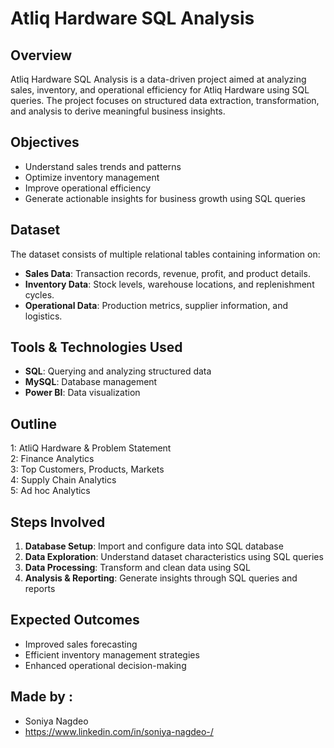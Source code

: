 # Atliq Hardware SQL Analysis

## Overview
Atliq Hardware SQL Analysis is a data-driven project aimed at analyzing sales, inventory, and operational efficiency for Atliq Hardware using SQL queries. The project focuses on structured data extraction, transformation, and analysis to derive meaningful business insights.

## Objectives
- Understand sales trends and patterns
- Optimize inventory management
- Improve operational efficiency
- Generate actionable insights for business growth using SQL queries

## Dataset
The dataset consists of multiple relational tables containing information on:
- **Sales Data**: Transaction records, revenue, profit, and product details.
- **Inventory Data**: Stock levels, warehouse locations, and replenishment cycles.
- **Operational Data**: Production metrics, supplier information, and logistics.

## Tools & Technologies Used
- **SQL**: Querying and analyzing structured data
- **MySQL**: Database management
- **Power BI**: Data visualization

## Outline
1: AtliQ Hardware & Problem Statement  
2: Finance Analytics  
3: Top Customers, Products, Markets  
4: Supply Chain Analytics  
5: Ad hoc Analytics


## Steps Involved
1. **Database Setup**: Import and configure data into SQL database
2. **Data Exploration**: Understand dataset characteristics using SQL queries
3. **Data Processing**: Transform and clean data using SQL
4. **Analysis & Reporting**: Generate insights through SQL queries and reports

## Expected Outcomes
- Improved sales forecasting
- Efficient inventory management strategies
- Enhanced operational decision-making

## Made by :
- Soniya Nagdeo
- https://www.linkedin.com/in/soniya-nagdeo-/
